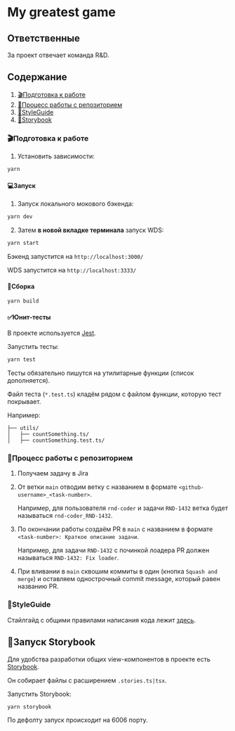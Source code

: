 # My greatest game


## Ответственные

За проект отвечает команда R&D.

## Содержание
1. [🎬Подготовка к работе](#подготовка-к-работе)
2. [📝Процесс работы с репозиторием](#процесс-работы-с-репозиторием)
3. [🎨StyleGuide](#styleguide)
4. [📒Storybook](#запуск-storybook)

### 🎬Подготовка к работе

1. Установить зависимости:

```bash
yarn
```

#### 💻Запуск

1. Запуск локального мокового бэкенда:
```bash
yarn dev 
```

2. Затем **в новой вкладке терминала** запуск WDS:

```bash
yarn start 
```
Бэкенд запустится на `http://localhost:3000/`

WDS запустится на `http://localhost:3333/`

#### 🧱Сборка
```bash
yarn build
```


#### ✅Юнит-тесты
В проекте используется [Jest](https://jestjs.io/).

Запустить тесты:
```bash
yarn test
```

Тесты обязательно пишутся на утилитарные функции (список дополняется).

Файл теста (`*.test.ts`) кладём рядом с файлом функции, которую тест покрывает.

Например:
```
├── utils/
│   ├── countSomething.ts/
│   ├── countSomething.test.ts/
```


### 📝Процесс работы с репозиторием

1. Получаем задачу в Jira
1. От ветки `main` отводим ветку с названием в формате `<github-username>_<task-number>`.

   Например, для пользователя `rnd-coder` и задачи `RND-1432` ветка будет называться `rnd-coder_RND-1432`.

1. По окончании работы создаём PR в `main` с названием в формате  `<task-number>: Краткое описание задачи`.

   Например, для задачи `RND-1432` с починкой лоадера PR должен называться `RND-1432: Fix loader`.

1. При вливании в `main` сквошим коммиты в один (кнопка `Squash and merge`) и оставляем однострочный commit message, который равен названию PR.


### 🎨StyleGuide

Стайлгайд с общими правилами написания кода лежит [здесь](https://github.com/Hiker-Hope/docs_example/blob/master/styleguide.md).

## 📒Запуск Storybook

Для удобства разработки общих view-компонентов в проекте есть [Storybook](https://storybook.js.org/).

Он собирает файлы с расширением `.stories.ts|tsx`.

Запустить Storybook:

```
yarn storybook
```

По дефолту запуск происходит на 6006 порту.
